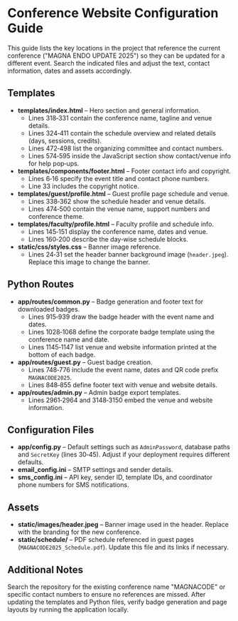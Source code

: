 # Conference Website Configuration Guide

This guide lists the key locations in the project that reference the current conference ("MAGNA ENDO UPDATE 2025") so they can be updated for a different event. Search the indicated files and adjust the text, contact information, dates and assets accordingly.

## Templates

- **templates/index.html** – Hero section and general information.
  - Lines 318‑331 contain the conference name, tagline and venue details.
  - Lines 324‑411 contain the schedule overview and related details (days, sessions, credits).
  - Lines 472‑498 list the organizing committee and contact numbers.
  - Lines 574‑595 inside the JavaScript section show contact/venue info for help pop‑ups.
- **templates/components/footer.html** – Footer contact info and copyright.
  - Lines 6‑16 specify the event title and contact phone numbers.
  - Line 33 includes the copyright notice.
- **templates/guest/profile.html** – Guest profile page schedule and venue.
  - Lines 338‑362 show the schedule header and venue details.
  - Lines 474‑500 contain the venue name, support numbers and conference theme.
- **templates/faculty/profile.html** – Faculty profile and schedule info.
  - Lines 145‑151 display the conference name, dates and venue.
  - Lines 160‑200 describe the day‑wise schedule blocks.
- **static/css/styles.css** – Banner image reference.
  - Lines 24‑31 set the header banner background image (`header.jpeg`). Replace this image to change the banner.

## Python Routes

- **app/routes/common.py** – Badge generation and footer text for downloaded badges.
  - Lines 915‑939 draw the badge header with the event name and dates.
  - Lines 1028‑1068 define the corporate badge template using the conference name and date.
  - Lines 1145‑1147 list venue and website information printed at the bottom of each badge.
- **app/routes/guest.py** – Guest badge creation.
  - Lines 748‑776 include the event name, dates and QR code prefix `MAGNACODE2025`.
  - Lines 848‑855 define footer text with venue and website details.
- **app/routes/admin.py** – Admin badge export templates.
  - Lines 2961‑2964 and 3148‑3150 embed the venue and website information.

## Configuration Files

- **app/config.py** – Default settings such as `AdminPassword`, database paths and `SecretKey` (lines 30‑45). Adjust if your deployment requires different defaults.
- **email_config.ini** – SMTP settings and sender details.
- **sms_config.ini** – API key, sender ID, template IDs, and coordinator phone numbers for SMS notifications.

## Assets

- **static/images/header.jpeg** – Banner image used in the header. Replace with the branding for the new conference.
- **static/schedule/** – PDF schedule referenced in guest pages (`MAGNACODE2025_Schedule.pdf`). Update this file and its links if necessary.

## Additional Notes

Search the repository for the existing conference name "MAGNACODE" or specific contact numbers to ensure no references are missed. After updating the templates and Python files, verify badge generation and page layouts by running the application locally.

